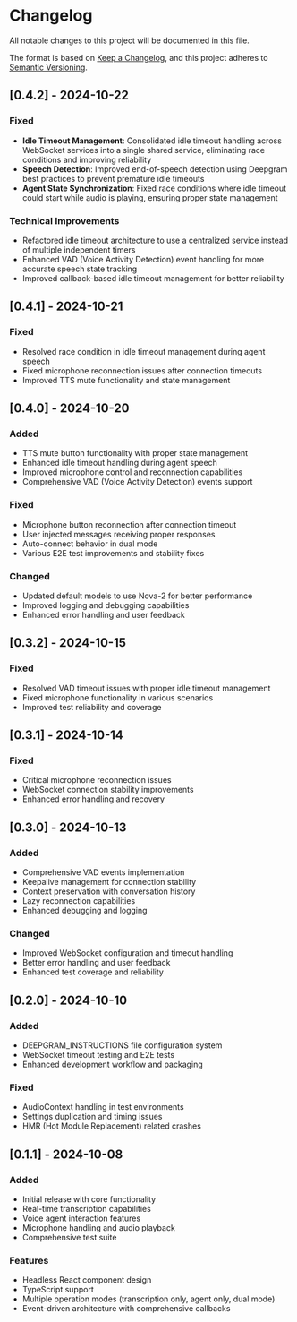 # Changelog

All notable changes to this project will be documented in this file.

The format is based on [Keep a Changelog](https://keepachangelog.com/en/1.0.0/),
and this project adheres to [Semantic Versioning](https://semver.org/spec/v2.0.0.html).

## [0.4.2] - 2024-10-22

### Fixed
- **Idle Timeout Management**: Consolidated idle timeout handling across WebSocket services into a single shared service, eliminating race conditions and improving reliability
- **Speech Detection**: Improved end-of-speech detection using Deepgram best practices to prevent premature idle timeouts
- **Agent State Synchronization**: Fixed race conditions where idle timeout could start while audio is playing, ensuring proper state management

### Technical Improvements
- Refactored idle timeout architecture to use a centralized service instead of multiple independent timers
- Enhanced VAD (Voice Activity Detection) event handling for more accurate speech state tracking
- Improved callback-based idle timeout management for better reliability

## [0.4.1] - 2024-10-21

### Fixed
- Resolved race condition in idle timeout management during agent speech
- Fixed microphone reconnection issues after connection timeouts
- Improved TTS mute functionality and state management

## [0.4.0] - 2024-10-20

### Added
- TTS mute button functionality with proper state management
- Enhanced idle timeout handling during agent speech
- Improved microphone control and reconnection capabilities
- Comprehensive VAD (Voice Activity Detection) events support

### Fixed
- Microphone button reconnection after connection timeout
- User injected messages receiving proper responses
- Auto-connect behavior in dual mode
- Various E2E test improvements and stability fixes

### Changed
- Updated default models to use Nova-2 for better performance
- Improved logging and debugging capabilities
- Enhanced error handling and user feedback

## [0.3.2] - 2024-10-15

### Fixed
- Resolved VAD timeout issues with proper idle timeout management
- Fixed microphone functionality in various scenarios
- Improved test reliability and coverage

## [0.3.1] - 2024-10-14

### Fixed
- Critical microphone reconnection issues
- WebSocket connection stability improvements
- Enhanced error handling and recovery

## [0.3.0] - 2024-10-13

### Added
- Comprehensive VAD events implementation
- Keepalive management for connection stability
- Context preservation with conversation history
- Lazy reconnection capabilities
- Enhanced debugging and logging

### Changed
- Improved WebSocket configuration and timeout handling
- Better error handling and user feedback
- Enhanced test coverage and reliability

## [0.2.0] - 2024-10-10

### Added
- DEEPGRAM_INSTRUCTIONS file configuration system
- WebSocket timeout testing and E2E tests
- Enhanced development workflow and packaging

### Fixed
- AudioContext handling in test environments
- Settings duplication and timing issues
- HMR (Hot Module Replacement) related crashes

## [0.1.1] - 2024-10-08

### Added
- Initial release with core functionality
- Real-time transcription capabilities
- Voice agent interaction features
- Microphone handling and audio playback
- Comprehensive test suite

### Features
- Headless React component design
- TypeScript support
- Multiple operation modes (transcription only, agent only, dual mode)
- Event-driven architecture with comprehensive callbacks
